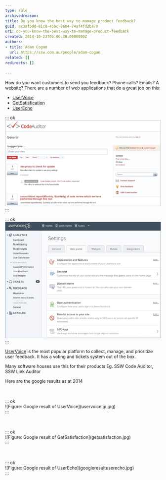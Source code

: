 ```yaml
---
type: rule
archivedreason: 
title: Do you know the best way to manage product feedback?
guid: ac3af5dd-81c8-45bc-8e84-74af4fd2ba70
uri: do-you-know-the-best-way-to-manage-product-feedback
created: 2014-10-23T05:06:38.0000000Z
authors:
- title: Adam Cogan
  url: https://ssw.com.au/people/adam-cogan
related: []
redirects: []

---
```


How do you want customers to send you feedback? Phone calls? Emails? A website? 
There are a number of web applications that do a great job on this:

<!--endintro-->

* [UserVoice](https://www.uservoice.com/)
* [GetSatisfication](https://getsatisfaction.com/corp/)
* [UserEcho](https://userecho.com/)



::: ok  
![Figure: The UserVoice website allows user to enter suggestions (used here by SSW Code Auditor)](codeauditoruservoice.jpg)  
:::


::: ok  
![Figure: UserVoice has an Administrator console to track feedback](admin.jpg)  
:::
 
[UserVoice](https://www.uservoice.com/) is the most popular platform to collect, manage, and prioritize user feedback. It has a voting and tickets system out of the box.

Many software houses use this for their products Eg. SSW Code Auditor, SSW Link Auditor


Here are the google results as at 2014
<dl class="image"><br><br>::: ok  <br>![Figure: Google result of UserVoice](uservoice.jp.jpg)  <br>:::<br></dl><dl class="image"><br><br>::: ok  <br>![Figure: Google result of GetSatisfaction](getsatisfaction.jpg)  <br>:::<br></dl><dl class="image"><br><br>::: ok  <br>![Figure: Google result of UserEcho](googleresultuserecho.jpg)  <br>:::<br></dl>
